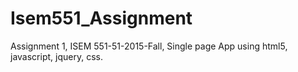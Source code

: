 # Isem551_Assignment
Assignment 1, ISEM 551-51-2015-Fall, Single page App using html5, javascript, jquery, css.
